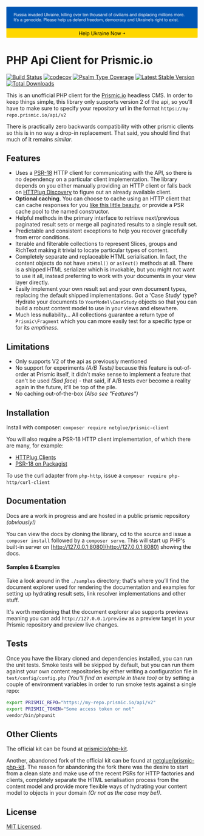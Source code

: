 [![Stand With Ukraine](https://raw.githubusercontent.com/vshymanskyy/StandWithUkraine/main/banner2-direct.svg)](https://vshymanskyy.github.io/StandWithUkraine)

# PHP Api Client for Prismic.io

[![Build Status](https://github.com/netglue/prismic-client/workflows/Continuous%20Integration/badge.svg)](https://github.com/netglue/prismic-client/actions?query=workflow%3A"Continuous+Integration") 
[![codecov](https://codecov.io/gh/netglue/prismic-client/branch/main/graph/badge.svg)](https://codecov.io/gh/netglue/prismic-client)
[![Psalm Type Coverage](https://shepherd.dev/github/netglue/prismic-client/coverage.svg)](https://shepherd.dev/github/netglue/prismic-client)
[![Latest Stable Version](https://poser.pugx.org/netglue/prismic-client/v/stable)](https://packagist.org/packages/netglue/prismic-client)
[![Total Downloads](https://poser.pugx.org/netglue/prismic-client/downloads)](https://packagist.org/packages/netglue/prismic-client)

This is an unofficial PHP client for the [Prismic.io](https://prismic.io) headless CMS. In order to keep things simple, this library only supports version 2 of the api, so you'll have to make sure to specify your repository url in the format `https://my-repo.prismic.io/api/v2`

There is practically zero backwards compatibility with other prismic clients so this is in no way a drop-in replacement. That said, you should find that much of it remains _similar_.

## Features

* Uses a [PSR-18](https://www.php-fig.org/psr/psr-18) HTTP client for communicating with the API, so there is no dependency on a particular client implementation. The library depends on you either manually providing an HTTP client or falls back on [HTTPlug Discovery](https://github.com/php-http/discovery) to figure out an already available client.
* **Optional caching**. You can choose to cache using an HTTP client that can cache responses for you [like this little beauty](https://github.com/php-http/cache-plugin), or provide a PSR cache pool to the named constructor.
* Helpful methods in the primary interface to retrieve next/previous paginated result sets or merge all paginated results to a single result set.
* Predictable and consistent exceptions to help you recover gracefully from error conditions.
* Iterable and filterable collections to represent Slices, groups and RichText making it trivial to locate particular types of content.
* Completely separate and replaceable HTML serialisation. In fact, the content objects do not have `atHtml()` or `asText()` methods at all. There is a shipped HTML serializer which is invokable, but you might not want to use it all, instead preferring to work with your documents in your view layer directly.
* Easily implement your own result set and your own document types, replacing the default shipped implementations. Got a 'Case Study' type? Hydrate your documents to `YourModel\CaseStudy` objects so that you can build a robust content model to use in your views and elsewhere.
* Much less nullability… All collections guarantee a return type of `Prismic\Fragment` which you can more easily test for a specific type or for its _emptiness_.

## Limitations

* Only supports V2 of the api as previously mentioned
* No support for experiments _(A/B Tests)_ because this feature is out-of-order at Prismic itself, it didn't make sense to implement a feature that can't be used _(Sad face)_ - that said, if A/B tests ever become a reality again in the future, it'll be top of the pile.
* No caching out-of-the-box _(Also see "Features")_

## Installation

Install with composer: `composer require netglue/prismic-client` 

You will also require a PSR-18 HTTP client implementation, of which there are many, for example:

* [HTTPlug Clients](http://docs.php-http.org/en/latest/clients.html)
* [PSR-18 on Packagist](https://packagist.org/providers/psr/http-client-implementation)

To use the curl adapter from `php-http`, issue a `composer require php-http/curl-client`

## Documentation

Docs are a work in progress and are hosted in a public prismic repository _(obviously!)_

You can view the docs by cloning the library, cd to the source and issue a `composer install` followed by a `composer serve`. This will start up PHP's built-in server on [http://127.0.0.1:8080](http://127.0.0.1:8080) showing the docs.

#### Samples & Examples

Take a look around in the `./samples` directory; that's where you’ll find the document explorer used for rendering the documentation and examples for setting up hydrating result sets, link resolver implementations and other stuff.

It's worth mentioning that the document explorer also supports previews meaning you can add `http://127.0.0.1/preview` as a preview target in your Prismic repository and preview live changes.

## Tests

Once you have the library cloned and dependencies installed, you can run the unit tests. Smoke tests will be skipped by default, but you can run them against your own content repositories by either writing a configuration file in `test/config/config.php` _(You'll find an example in there too)_ or by setting a couple of environment variables in order to run smoke tests against a single repo:

```bash
export PRISMIC_REPO="https://my-repo.prismic.io/api/v2"
export PRISMIC_TOKEN="Some access token or not"
vendor/bin/phpunit
```

## Other Clients

The official kit can be found at [prismicio/php-kit](https://github.com/prismicio/php-kit).

Another, abandoned fork of the official kit can be found at [netglue/prismic-php-kit](https://github.com/netglue/prismic-php-kit). The reason for abandoning the fork there was the desire to start from a clean slate and make use of the recent PSRs for HTTP factories and clients, completely separate the HTML serialisation process from the content model and provide more flexible ways of hydrating your content model to objects in your domain _(Or not as the case may be!)_.

## License

[MIT Licensed](./LICENSE.md).
